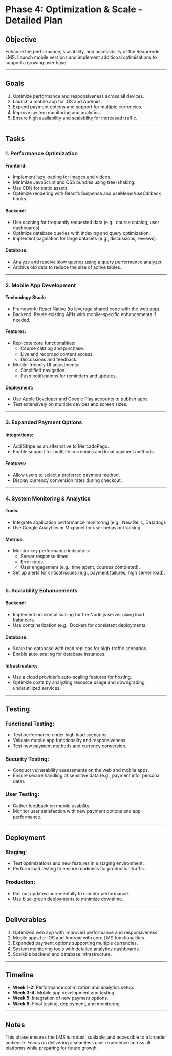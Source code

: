 # Phase 4: Optimization & Scale - Detailed Plan

## Objective

Enhance the performance, scalability, and accessibility of the Reaprende LMS. Launch mobile versions and implement additional optimizations to support a growing user base.

---

## Goals

1. Optimize performance and responsiveness across all devices.
2. Launch a mobile app for iOS and Android.
3. Expand payment options and support for multiple currencies.
4. Improve system monitoring and analytics.
5. Ensure high availability and scalability for increased traffic.

---

## Tasks

### 1. Performance Optimization

#### Frontend:

- Implement lazy loading for images and videos.
- Minimize JavaScript and CSS bundles using tree-shaking.
- Use CDN for static assets.
- Optimize rendering with React’s Suspense and useMemo/useCallback hooks.

#### Backend:

- Use caching for frequently requested data (e.g., course catalog, user dashboards).
- Optimize database queries with indexing and query optimization.
- Implement pagination for large datasets (e.g., discussions, reviews).

#### Database:

- Analyze and resolve slow queries using a query performance analyzer.
- Archive old data to reduce the size of active tables.

---

### 2. Mobile App Development

#### Technology Stack:

- Framework: React Native (to leverage shared code with the web app).
- Backend: Reuse existing APIs with mobile-specific enhancements if needed.

#### Features:

- Replicate core functionalities:
  - Course catalog and purchase.
  - Live and recorded content access.
  - Discussions and feedback.
- Mobile-friendly UI adjustments:
  - Simplified navigation.
  - Push notifications for reminders and updates.

#### Deployment:

- Use Apple Developer and Google Play accounts to publish apps.
- Test extensively on multiple devices and screen sizes.

---

### 3. Expanded Payment Options

#### Integrations:

- Add Stripe as an alternative to MercadoPago.
- Enable support for multiple currencies and local payment methods.

#### Features:

- Allow users to select a preferred payment method.
- Display currency conversion rates during checkout.

---

### 4. System Monitoring & Analytics

#### Tools:

- Integrate application performance monitoring (e.g., New Relic, Datadog).
- Use Google Analytics or Mixpanel for user behavior tracking.

#### Metrics:

- Monitor key performance indicators:
  - Server response times.
  - Error rates.
  - User engagement (e.g., time spent, courses completed).
- Set up alerts for critical issues (e.g., payment failures, high server load).

---

### 5. Scalability Enhancements

#### Backend:

- Implement horizontal scaling for the Node.js server using load balancers.
- Use containerization (e.g., Docker) for consistent deployments.

#### Database:

- Scale the database with read replicas for high-traffic scenarios.
- Enable auto-scaling for database instances.

#### Infrastructure:

- Use a cloud provider’s auto-scaling features for hosting.
- Optimize costs by analyzing resource usage and downgrading underutilized services.

---

## Testing

### Functional Testing:

- Test performance under high load scenarios.
- Validate mobile app functionality and responsiveness.
- Test new payment methods and currency conversion.

### Security Testing:

- Conduct vulnerability assessments on the web and mobile apps.
- Ensure secure handling of sensitive data (e.g., payment info, personal data).

### User Testing:

- Gather feedback on mobile usability.
- Monitor user satisfaction with new payment options and app performance.

---

## Deployment

### Staging:

- Test optimizations and new features in a staging environment.
- Perform load testing to ensure readiness for production traffic.

### Production:

- Roll out updates incrementally to monitor performance.
- Use blue-green deployments to minimize downtime.

---

## Deliverables

1. Optimized web app with improved performance and responsiveness.
2. Mobile apps for iOS and Android with core LMS functionalities.
3. Expanded payment options supporting multiple currencies.
4. System monitoring tools with detailed analytics dashboards.
5. Scalable backend and database infrastructure.

---

## Timeline

- **Week 1-2:** Performance optimization and analytics setup.
- **Week 3-4:** Mobile app development and testing.
- **Week 5:** Integration of new payment options.
- **Week 6:** Final testing, deployment, and monitoring.

---

## Notes

This phase ensures the LMS is robust, scalable, and accessible to a broader audience. Focus on delivering a seamless user experience across all platforms while preparing for future growth.
